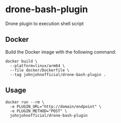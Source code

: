 # drone-bash-plugin

Drone plugin to execution shell script

## Docker

Build the Docker image with the following command:

```console
docker build \
  --platform=linux/arm64 \
  --file docker/Dockerfile \
  --tag johnjohnofficial/drone-bash-plugin .
```

## Usage

```console
docker run --rm \
  -e PLUGIN_URL="http://domain/endpoint" \
  -e PLUGIN_METHOD="POST" \
  johnjohnofficial/drone-bash-plugin
```